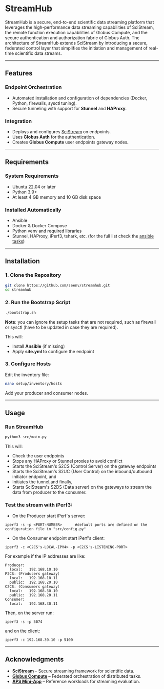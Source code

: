 # StreamHub

StreamHub is a secure, end-to-end scientific data streaming platform that leverages the high-performance data streaming capabilities of SciStream, the remote function execution capabilities of Globus Compute, and the secure authentication and authorization fabric of Globus Auth. The architecture of StreamHub extends SciStream by introducing a secure, federated control layer that simplifies the initiation and management of real-time scientific data streams.

---

##  Features

### Endpoint Orchestration
- Automated installation and configuration of dependencies (Docker, Python, firewalls, sysctl tuning).
- Secure tunneling with support for **Stunnel** and **HAProxy**.

### Integration
- Deploys and configures [SciStream](https://github.com/scistream/scistream-proto) on endpoints.
- Uses **Globus Auth** for the authentication.
- Creates **Globus Compute** user endpoints gateway nodes.

---

## Requirements

### System Requirements
- Ubuntu 22.04 or later
- Python 3.9+
- At least 4 GB memory and 10 GB disk space

### Installed Automatically
- Ansible
- Docker & Docker Compose
- Python venv and required libraries
- Stunnel, HAProxy, iPerf3, tshark, etc. (for the full list check the [ansible tasks](https://github.com/seenv/streamhub/tree/d2406a5601765d0b0ba4605f53240a029e97c30b/setup/tasks))

---

## Installation

### 1. Clone the Repository
```bash
git clone https://github.com/seenv/streamhub.git
cd streamhub
```

### 2. Run the Bootstrap Script
```bash
./bootstrap.sh
```
**Note:** you can ignore the setup tasks that are not required, such as firewall or sysctl (have to be updated in case they are required).

This will:
- Install **Ansible** (if missing)
- Apply **site.yml** to configure the endpoint

### 3. Configure Hosts
Edit the inventory file:
```bash
nano setup/inventory/hosts
```
Add your producer and consumer nodes.

---
## Usage

### Run StreamHub
```bash
python3 src/main.py
```

This will:
- Check the user endpoints
- Stops any HAProxy or Stunnel proxies to avoid conflict
- Starts the SciStream's S2CS (Control Server) on the gateway endpoints
- Starts the SciStream's S2UC (User Control) on the inbound/outbound initiator endpoint, and
- Initiates the tunnel,and finally,
- Starts SciStream's S2DS (Data server) on the gateways to stream the data from producer to the consumer.

### Test the stream with iPerf3:
- On the Producer start iPerf's server:
```
iperf3 -s -p <PORT-NUMBER>      #default ports are defined on the configuration file in "src/config.py"
```
- On the Consumer endpoint start iPerf's client:
```
iperf3 -c <C2CS's-LOCAL-IPV4> -p <C2CS's-LISTENING-PORT>
```
For example if the IP addresses are like:
```
Producer:
  local:   192.168.10.10
P2CS: (Producers gateway)
  local:   192.168.10.11
  public:  192.168.20.10
C2CS: (Consumers gateway)
  local:   192.168.30.10
  public:  192.168.20.11
Consumer:
  local:   192.168.30.11
```

Then, on the server run:
```
iperf3 -s -p 5074
```
and on the client:
```
iperf3 -c 192.168.30.10 -p 5100
```
---

## Acknowledgments

- [**SciStream**](https://github.com/scistream/scistream-proto) – Secure streaming framework for scientific data.
- [**Globus Compute**](https://www.globus.org/compute) – Federated orchestration of distributed tasks.
- [**APS Mini-App**](https://github.com/diaspora-project/aps-mini-apps) – Reference workloads for streaming evaluation.

